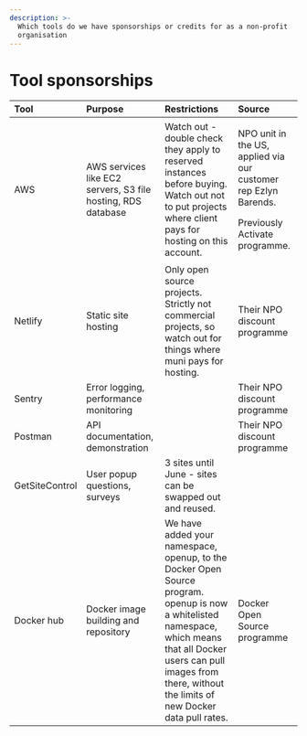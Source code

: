 ```yaml
---
description: >-
  Which tools do we have sponsorships or credits for as a non-profit
  organisation
---
```


# Tool sponsorships

<table>
  <thead>
    <tr>
      <th style="text-align:left">Tool</th>
      <th style="text-align:left">Purpose</th>
      <th style="text-align:left">Restrictions</th>
      <th style="text-align:left">Source</th>
    </tr>
  </thead>
  <tbody>
    <tr>
      <td style="text-align:left">AWS</td>
      <td style="text-align:left">AWS services like EC2 servers, S3 file hosting, RDS database</td>
      <td style="text-align:left">Watch out - double check they apply to reserved instances before buying.
        Watch out not to put projects where client pays for hosting on this account.</td>
      <td
      style="text-align:left">
        <p>NPO unit in the US, applied via our customer rep Ezlyn Barends.</p>
        <p>Previously Activate programme.</p>
        </td>
    </tr>
    <tr>
      <td style="text-align:left">Netlify</td>
      <td style="text-align:left">Static site hosting</td>
      <td style="text-align:left">Only open source projects. Strictly not commercial projects, so watch
        out for things where muni pays for hosting.</td>
      <td style="text-align:left">Their NPO discount programme</td>
    </tr>
    <tr>
      <td style="text-align:left">Sentry</td>
      <td style="text-align:left">Error logging, performance monitoring</td>
      <td style="text-align:left"></td>
      <td style="text-align:left">Their NPO discount programme</td>
    </tr>
    <tr>
      <td style="text-align:left">Postman</td>
      <td style="text-align:left">API documentation, demonstration</td>
      <td style="text-align:left"></td>
      <td style="text-align:left">Their NPO discount programme</td>
    </tr>
    <tr>
      <td style="text-align:left">GetSiteControl</td>
      <td style="text-align:left">User popup questions, surveys</td>
      <td style="text-align:left">3 sites until June - sites can be swapped out and reused.</td>
      <td style="text-align:left"></td>
    </tr>
    <tr>
      <td style="text-align:left">Docker hub</td>
      <td style="text-align:left">Docker image building and repository</td>
      <td style="text-align:left">We have added your namespace, openup, to the Docker Open Source program.
        openup is now a whitelisted namespace, which means that all Docker users
        can pull images from there, without the limits of new Docker data pull
        rates.</td>
      <td style="text-align:left">Docker Open Source programme</td>
    </tr>
  </tbody>
</table>

